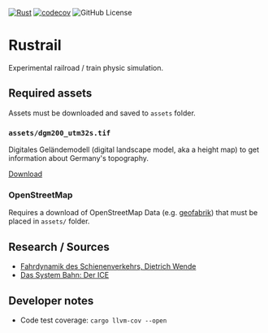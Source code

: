 [![Rust](https://github.com/PatrickLerner/rustrail/actions/workflows/rust.yml/badge.svg)](https://github.com/PatrickLerner/rustrail/actions/workflows/rust.yml) [![codecov](https://codecov.io/github/PatrickLerner/rustrail/graph/badge.svg?token=L96BAYS6N1)](https://codecov.io/github/PatrickLerner/rustrail) ![GitHub License](https://img.shields.io/github/license/PatrickLerner/rustrail?style=flat&color=%235E81AC)

# Rustrail

Experimental railroad / train physic simulation.

## Required assets

Assets must be downloaded and saved to `assets` folder.

###  `assets/dgm200_utm32s.tif`

Digitales Geländemodell (digital landscape model, aka a height map) to get information about
Germany's topography.

[Download](https://daten.gdz.bkg.bund.de/produkte/dgm/dgm200/aktuell/dgm200.utm32s.geotiff.zip)

### OpenStreetMap

Requires a download of OpenStreetMap Data (e.g. [geofabrik][]) that must be placed in `assets/` folder.

[geofabrik]: https://download.geofabrik.de/europe/germany/hessen.html

## Research / Sources

- [Fahrdynamik des Schienenverkehrs, Dietrich Wende](https://link.springer.com/book/10.1007/978-3-322-82961-0)
- [Das System Bahn: Der ICE](https://www.db-systemtechnik.de/resource/blob/1665152/b1e975afc4621103696b63e8247d37ce/Aktuell_D_Schulbroschuere-Regensburg_Das-System-Bahn-der-ICE-data.pdf)

## Developer notes

- Code test coverage: `cargo llvm-cov --open`
